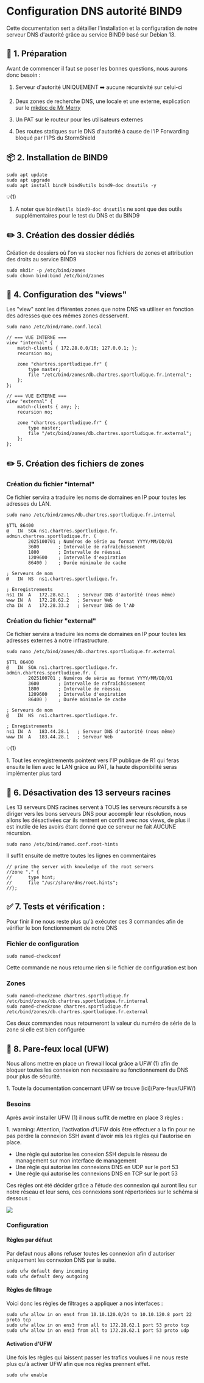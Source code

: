 # Configuration DNS autorité BIND9

Cette documentation sert a détailler l'installation et la configuration de notre serveur DNS d'autorité grâce au service BIND9 basé sur Debian 13.

## 📝 1. Préparation 

Avant de commencer il faut se poser les bonnes questions, nous aurons donc besoin : 

1. Serveur d'autorité UNIQUEMENT :arrow_right: aucune récursivité sur celui-ci

2. Deux zones de recherche DNS, une locale et une externe, explication sur le [mkdoc de Mr Merry](https://lmeryfulbert.github.io/SportLudique2025-2026/cours/05-Services/dns/dns/#dns-partage-split-horizon-dns)

3. Un PAT sur le routeur pour les utilisateurs externes

4. Des routes statiques sur le DNS d'autorité à cause de l'IP Forwarding bloqué par l'IPS du StormShield

## 📦 2. Installation de BIND9 

```
sudo apt update 
sudo apt upgrade 
sudo apt install bind9 bind9utils bind9-doc dnsutils -y
```
<div class="annotate" markdown>

:bulb:(1)

</div>

1. A noter que ``` bind9utils bind9-doc dnsutils ``` ne sont que des outils supplémentaires pour le test du DNS et du BIND9

## ✏️ 3. Création des dossier dédiés

Création de dossiers où l'on va stocker nos fichiers de zones et attribution des droits au service BIND9

```
sudo mkdir -p /etc/bind/zones
sudo chown bind:bind /etc/bind/zones
```
## 🔧 4. Configuration des "views"
Les "view" sont les différentes zones que notre DNS va utiliser en fonction des adresses que ces mêmes zones desservent. 

```
sudo nano /etc/bind/name.conf.local
```

```
// === VUE INTERNE ===
view "internal" {
    match-clients { 172.28.0.0/16; 127.0.0.1; };
    recursion no;

    zone "chartres.sportludique.fr" {
        type master;
        file "/etc/bind/zones/db.chartres.sportludique.fr.internal";
    };
};

// === VUE EXTERNE ===
view "external" {
    match-clients { any; };
    recursion no;

    zone "chartres.sportludique.fr" {
        type master;
        file "/etc/bind/zones/db.chartres.sportludique.fr.external";
    };
};
```

## ✏️ 5. Création des fichiers de zones

### Création du fichier "internal"
Ce fichier servira a traduire les noms de domaines en IP pour toutes les adresses du LAN.
```
sudo nano /etc/bind/zones/db.chartres.sportludique.fr.internal
```

```
$TTL 86400
@   IN  SOA ns1.chartres.sportludique.fr. admin.chartres.sportludique.fr. (
        2025100701 ; Numéros de série au format YYYY/MM/DD/01
        3600       ; Intervalle de rafraîchissement
        1800       ; Intervalle de réessai
        1209600    ; Intervalle d'expiration
        86400 )    ; Durée minimale de cache

; Serveurs de nom
@   IN  NS  ns1.chartres.sportludique.fr.

; Enregistrements
ns1 IN  A   172.28.62.1   ; Serveur DNS d'autorité (nous même)
www IN  A   172.28.62.2   ; Serveur Web
cha IN  A   172.28.33.2   ; Serveur DNS de l'AD
```
### Création du fichier "external"
Ce fichier servira a traduire les noms de domaines en IP pour toutes les adresses externes à notre infrastructure. 
```
sudo nano /etc/bind/zones/db.chartres.sportludique.fr.external
```

```
$TTL 86400
@   IN  SOA ns1.chartres.sportludique.fr. admin.chartres.sportludique.fr. (
        2025100701 ; Numéros de série au format YYYY/MM/DD/01
        3600       ; Intervalle de rafraîchissement
        1800       ; Intervalle de réessai
        1209600    ; Intervalle d'expiration
        86400 )    ; Durée minimale de cache

; Serveurs de nom
@   IN  NS  ns1.chartres.sportludique.fr.

; Enregistrements
ns1 IN  A   183.44.28.1   ; Serveur DNS d'autorité (nous même)
www IN  A   183.44.28.1   ; Serveur Web
```
<div class="annotate" markdown>

:bulb:(1)

</div>
1. Tout les enregistrements pointent vers l'IP publique de R1 qui feras ensuite le lien avec le LAN grâce au PAT, la haute disponibilité seras implémenter plus tard

## 🔴 6. Désactivation des 13 serveurs racines

Les 13 serveurs DNS racines servent à TOUS les serveurs récursifs à se diriger vers les bons serveurs DNS pour accomplir leur résolution, nous allons les désactivées car ils rentrent en conflit avec nos views, de plus il est inutile de les avoirs étant donné que ce serveur ne fait AUCUNE récursion. 

```
sudo nano /etc/bind/named.conf.root-hints 
```

Il suffit ensuite de mettre toutes les lignes en commentaires

```
// prime the server with knowledge of the root servers
//zone "." {
//      type hint;
//      file "/usr/share/dns/root.hints";
//};
```
## ✅ 7. Tests et vérification :

Pour finir il ne nous reste plus qu'à exécuter ces 3 commandes afin de vérifier le bon fonctionnement de notre DNS

### Fichier de configuration 

```
sudo named-checkconf
```
Cette commande ne nous retourne rien si le fichier de configuration est bon

### Zones 

```
sudo named-checkzone chartres.sportludique.fr /etc/bind/zones/db.chartres.sportludique.fr.internal
sudo named-checkzone chartres.sportludique.fr /etc/bind/zones/db.chartres.sportludique.fr.external
```

Ces deux commandes nous retourneront la valeur du numéro de série de la zone si elle est bien configurée

## 🧱 8. Pare-feux local (UFW)
<div class="annotate" markdown>

Nous allons mettre en place un firewall local grâce a UFW (1) afin de bloquer toutes les connexion non necessaire au fonctionnement du DNS pour plus de sécurité.

</div>
1. Toute la documentation concernant UFW se trouve [ici](Pare-feux/UFW/)

### Besoins

<div class="annotate" markdown > 

Après avoir installer UFW (1) il nous suffit de mettre en place 3 règles :

</div>
1. :warning: Attention, l'activation d'UFW dois être effectuer a la fin pour ne pas perdre la connexion SSH avant d'avoir mis les règles qui l'autorise en place.

- Une règle qui autorise les conexion SSH depuis le réseau de management sur mon interface de management
- Une règle qui autorise les connexions DNS en UDP sur le port 53
- Une règle qui autorise les connexions DNS en TCP sur le port 53

Ces règles ont été décider grâce a l'étude des connexion qui auront lieu sur notre réseau et leur sens, ces connexions sont répertoriées sur le schéma si dessous :

![](Ressources/shema_reseaux_DNS.drawio)


### Configuration

#### Règles par défaut
Par defaut nous allons refuser toutes les connexion afin d'autoriser uniquement les connexion DNS par la suite.

```
sudo ufw default deny incoming 
sudo ufw default deny outgoing
```
#### Règles de filtrage
Voici donc les règles de filtrages a appliquer a nos interfaces :
```
sudo ufw allow in on ens4 from 10.10.120.0/24 to 10.10.120.8 port 22 proto tcp
sudo ufw allow in on ens3 from all to 172.28.62.1 port 53 proto tcp
sudo ufw allow in on ens3 from all to 172.28.62.1 port 53 proto udp
```
#### Activation d'UFW
Une fois les règles qui laissent passer les trafics voulues il ne nous reste plus qu'à activer UFW afin que nos règles prennent effet.
```
sudo ufw enable
```